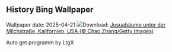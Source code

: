 ## History Bing Wallpaper
Wallpaper date: 2025-04-21
![](https://www.bing.com/th?id=OHR.JoshuaStars_DE-DE4771713346_UHD.jpg&w=1000)Download: [Josuabäume unter der Milchstraße, Kalifornien, USA (© Chao Zhang/Getty Images)](https://www.bing.com/th?id=OHR.JoshuaStars_DE-DE4771713346_UHD.jpg)

Auto get programm by LtgX
